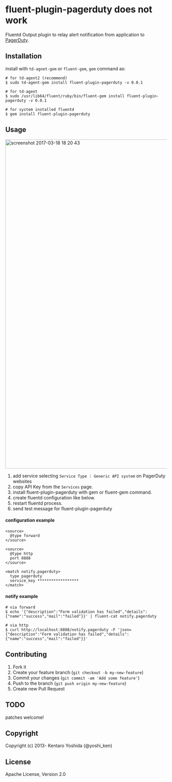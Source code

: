 # fluent-plugin-pagerduty does not work

Fluentd Output plugin to relay alert notification from application to [PagerDuty](http://www.pagerduty.com/).

## Installation

install with `td-agnet-gem` or `fluent-gem`, `gem` command as:

```
# for td-agent2 (recommend)
$ sudo td-agent-gem install fluent-plugin-pagerduty -v 0.0.1

# for td-agent
$ sudo /usr/lib64/fluent/ruby/bin/fluent-gem install fluent-plugin-pagerduty -v 0.0.1

# for system installed fluentd
$ gem install fluent-plugin-pagerduty
```

## Usage

<img width="1025" alt="screenshot 2017-03-18 18 20 43" src="https://cloud.githubusercontent.com/assets/1428486/24077350/ab9f9dd4-0c07-11e7-9f9f-8cd27a451b6e.png">

1. add service selecting `Service Type : Generic API system` on PagerDuty websites
2. copy API Key from the `Services` page.
3. install fluent-plugin-pagerduty with gem or fluent-gem command.
4. create fluentd configuration like below.
5. restart fluentd process.
6. send test message for fluent-plugin-pagerduty

#### configuration example

```
<source>
  @type forward
</source>

<source>
  @type http
  port 8888
</source>

<match notify.pagerduty>
  type pagerduty
  service_key ******************
</match>
```

#### notify example

```
# via forward
$ echo '{"description":"Form validation has failed","details":{"name":"success","mail":"failed"}}' | fluent-cat notify.pagerduty

# via http
$ curl http://localhost:8888/notify.pagerduty -F 'json={"description":"Form validation has failed","details":{"name":"success","mail":"failed"}}'
```

## Contributing

1. Fork it
2. Create your feature branch (`git checkout -b my-new-feature`)
3. Commit your changes (`git commit -am 'Add some feature'`)
4. Push to the branch (`git push origin my-new-feature`)
5. Create new Pull Request

## TODO

patches welcome!

## Copyright

Copyright (c) 2013- Kentaro Yoshida (@yoshi_ken)

## License

Apache License, Version 2.0

